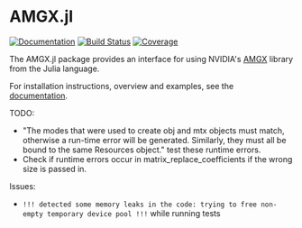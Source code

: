# AMGX.jl 

[![Documentation](https://img.shields.io/badge/docs-stable-blue.svg)](https://JuliaComputing.github.io/AMGX.jl/stable)
[![Build Status](https://github.com/JuliaComputing/AMGX.jl/workflows/CI/badge.svg)](https://github.com/JuliaComputing/AMGX.jl/actions)
[![Coverage](https://codecov.io/gh/JuliaComputing/AMGX.jl/branch/master/graph/badge.svg)](https://codecov.io/gh/JuliaComputing/AMGX.jl)

The AMGX.jl package provides an interface for using NVIDIA's [AMGX](https://github.com/NVIDIA/AMGX) library from the Julia language.

For installation instructions, overview and examples, see the
[documentation](https://JuliaComputing.github.io/AMGX.jl/stable).

TODO:

- "The modes that were used to create obj and mtx objects must match, otherwise a run-time error will be generated. Similarly, they must all be bound to the same Resources object." test these runtime errors.
- Check if runtime errors occur in matrix_replace_coefficients if the wrong size
is passed in.

Issues:

- `!!! detected some memory leaks in the code: trying to free non-empty
temporary device pool !!!` while running tests

